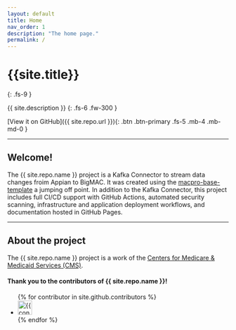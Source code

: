 ```yaml
---
layout: default
title: Home
nav_order: 1
description: "The home page."
permalink: /
---
```


# {{site.title}}
{: .fs-9 }

{{ site.description }}
{: .fs-6 .fw-300 }

[View it on GitHub]({{ site.repo.url }}){: .btn .btn-primary .fs-5 .mb-4 .mb-md-0 }

---

## Welcome!

The {{ site.repo.name }} project is a Kafka Connector to stream data changes froim Appian to BigMAC. It was created using the [macpro-base-template](https://github.com/Enterprise-CMCS/macpro-base-template) a jumping off point. In addition to the Kafka Connector, this project includes full CI/CD support with GitHub Actions, automated security scanning, infrastructure and application deployment workflows, and documentation hosted in GitHub Pages.

---

## About the project

The {{ site.repo.name }} project is a work of the [Centers for Medicare & Medicaid Services (CMS)](https://www.cms.gov/).


#### Thank you to the contributors of {{ site.repo.name }}!

<ul class="list-style-none">
{% for contributor in site.github.contributors %}
  <li class="d-inline-block mr-1">
     <a href="{{ contributor.html_url }}"><img src="{{ contributor.avatar_url }}" width="32" height="32" alt="{{ contributor.login }}"/></a>
  </li>
{% endfor %}
</ul>
